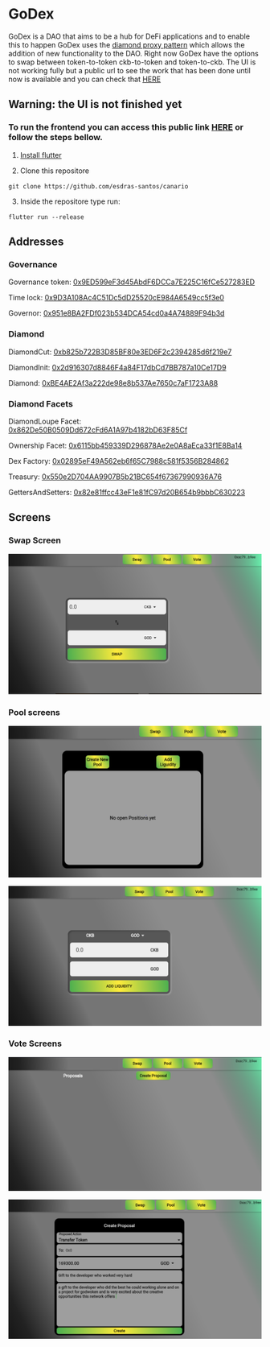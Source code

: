 # GoDex

GoDex is a DAO that aims to be a hub for DeFi applications and to enable this to happen GoDex uses the [diamond proxy pattern](https://eips.ethereum.org/EIPS/eip-2535#diamond-interface)
which allows the addition of new functionality to the DAO. Right now GoDex have the options to swap between token-to-token ckb-to-token and token-to-ckb. The UI is not working fully but a public url to see the work that has been done until now is available and you can check that [HERE](https://esdras-santos.github.io/godefi/#/)

## Warning: the UI is not finished yet

### To run the frontend you can access this public link [HERE](https://esdras-santos.github.io/godefi/#/) or follow the steps bellow.

1. [Install flutter](https://docs.flutter.dev/get-started/install)

2. Clone this repositore

```shell
git clone https://github.com/esdras-santos/canario
```

3. Inside the repositore type run: 
```shell
flutter run --release
```

## Addresses

### Governance

Governance token: [0x9ED599eF3d45AbdF6DCCa7E225C16fCe527283ED](https://v1.aggron.gwscan.com/account/0x9ed599ef3d45abdf6dcca7e225c16fce527283ed?search=0x9ed599ef3d45abdf6dcca7e225c16fce527283ed)

Time lock: [0x9D3A108Ac4C51Dc5dD25520cE984A6549cc5f3e0](https://v1.aggron.gwscan.com/account/0x9d3a108ac4c51dc5dd25520ce984a6549cc5f3e0?search=0x9d3a108ac4c51dc5dd25520ce984a6549cc5f3e0)

Governor: [0x951e8BA2FDf023b534DCA54cd0a4A74889F94b3d](https://v1.aggron.gwscan.com/account/0x951e8ba2fdf023b534dca54cd0a4a74889f94b3d?search=0x951e8ba2fdf023b534dca54cd0a4a74889f94b3d)

### Diamond

DiamondCut: [0xb825b722B3D85BF80e3ED6F2c2394285d6f219e7](https://v1.aggron.gwscan.com/account/0xb825b722b3d85bf80e3ed6f2c2394285d6f219e7?search=0xb825b722b3d85bf80e3ed6f2c2394285d6f219e7)

DiamondInit: [0x2d916307d8846F4a84F17dbCd7BB787a10Ce17D9](https://v1.aggron.gwscan.com/account/0x2d916307d8846f4a84f17dbcd7bb787a10ce17d9?search=0x2d916307d8846f4a84f17dbcd7bb787a10ce17d9)

Diamond: [0xBE4AE2Af3a222de98e8b537Ae7650c7aF1723A88](https://v1.aggron.gwscan.com/account/0xbe4ae2af3a222de98e8b537ae7650c7af1723a88?search=0xbe4ae2af3a222de98e8b537ae7650c7af1723a88)

### Diamond Facets

DiamondLoupe Facet: [0x862De50B0509Dd672cFd6A1A97b4182bD63F85Cf](https://v1.aggron.gwscan.com/account/0x862de50b0509dd672cfd6a1a97b4182bd63f85cf?search=0x862de50b0509dd672cfd6a1a97b4182bd63f85cf)

Ownership Facet: [0x6115bb459339D296878Ae2e0A8aEca33f1E8Ba14](https://v1.aggron.gwscan.com/account/0x6115bb459339d296878ae2e0a8aeca33f1e8ba14?search=0x6115bb459339d296878ae2e0a8aeca33f1e8ba14)

Dex Factory: [0x02895eF49A562eb6f65C7988c581f5356B284862](https://v1.aggron.gwscan.com/account/0x02895ef49a562eb6f65c7988c581f5356b284862?search=0x02895ef49a562eb6f65c7988c581f5356b284862)

Treasury: [0x550e2D704AA9907B5b21BC654f67367990936A76](https://v1.aggron.gwscan.com/account/0x550e2d704aa9907b5b21bc654f67367990936a76?search=0x550e2d704aa9907b5b21bc654f67367990936a76)

GettersAndSetters: [0x82e81ffcc43eF1e81fC97d20B654b9bbbC630223](https://v1.aggron.gwscan.com/account/0x82e81ffcc43ef1e81fc97d20b654b9bbbc630223?search=0x82e81ffcc43ef1e81fc97d20b654b9bbbc630223)

## Screens

### Swap Screen

![alt text](https://github.com/esdras-santos/godex/blob/master/extra_media/swap.PNG?raw=true)

### Pool screens

![alt text](https://github.com/esdras-santos/godex/blob/master/extra_media/pool1.PNG?raw=true)

![alt text](https://github.com/esdras-santos/godex/blob/master/extra_media/pool2.PNG?raw=true)

### Vote Screens 

![alt text](https://github.com/esdras-santos/godex/blob/master/extra_media/vote1.PNG?raw=true)

![alt text](https://github.com/esdras-santos/godex/blob/master/extra_media/vote2.PNG?raw=true)


